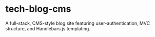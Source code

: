 # tech-blog-cms
A full-stack, CMS-style blog site featuring user-authentication, MVC structure, and Handlebars.js templating.
